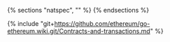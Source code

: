 {% sections "natspec", "" %}
{% endsections %}

{% include "git+https://github.com/ethereum/go-ethereum.wiki.git/Contracts-and-transactions.md" %}
